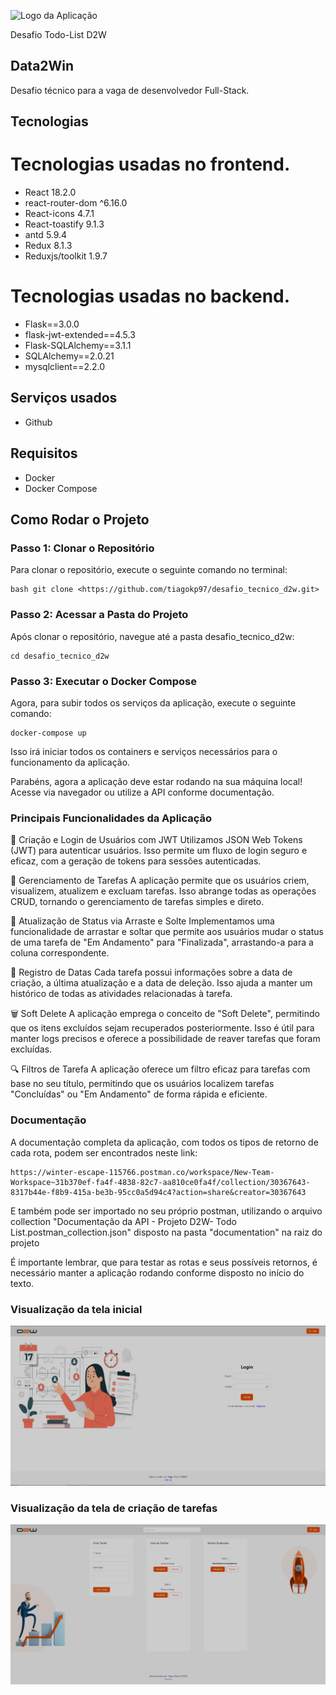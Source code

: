 ![Logo da Aplicação](https://data2win.com.br/wp-content/themes/visualy/assets/img/Logotipo.png)


Desafio Todo-List D2W
## Data2Win
Desafio técnico para a vaga de desenvolvedor Full-Stack.


## Tecnologias

# Tecnologias usadas no frontend.

* React 18.2.0
* react-router-dom ^6.16.0
* React-icons 4.7.1
* React-toastify 9.1.3
* antd 5.9.4
* Redux 8.1.3
* Reduxjs/toolkit 1.9.7

# Tecnologias usadas no backend.
* Flask==3.0.0
* flask-jwt-extended==4.5.3
* Flask-SQLAlchemy==3.1.1
* SQLAlchemy==2.0.21
* mysqlclient==2.2.0

## Serviços usados

* Github

## Requisitos
- Docker
- Docker Compose

## Como Rodar o Projeto

### Passo 1: Clonar o Repositório

Para clonar o repositório, execute o seguinte comando no terminal:

```
bash git clone <https://github.com/tiagokp97/desafio_tecnico_d2w.git>
```

### Passo 2: Acessar a Pasta do Projeto

Após clonar o repositório, navegue até a pasta desafio_tecnico_d2w:

```
cd desafio_tecnico_d2w
```

### Passo 3: Executar o Docker Compose

Agora, para subir todos os serviços da aplicação, execute o seguinte comando:

```
docker-compose up
```

Isso irá iniciar todos os containers e serviços necessários para o funcionamento da aplicação.

Parabéns, agora a aplicação deve estar rodando na sua máquina local! Acesse via navegador ou utilize a API conforme documentação.


###  Principais Funcionalidades da Aplicação
🔐 Criação e Login de Usuários com JWT
Utilizamos JSON Web Tokens (JWT) para autenticar usuários. Isso permite um fluxo de login seguro e eficaz, com a geração de tokens para sessões autenticadas.

📝 Gerenciamento de Tarefas
A aplicação permite que os usuários criem, visualizem, atualizem e excluam tarefas. Isso abrange todas as operações CRUD, tornando o gerenciamento de tarefas simples e direto.

🔄 Atualização de Status via Arraste e Solte
Implementamos uma funcionalidade de arrastar e soltar que permite aos usuários mudar o status de uma tarefa de "Em Andamento" para "Finalizada", arrastando-a para a coluna correspondente.

📅 Registro de Datas
Cada tarefa possui informações sobre a data de criação, a última atualização e a data de deleção. Isso ajuda a manter um histórico de todas as atividades relacionadas à tarefa.

🗑️ Soft Delete
A aplicação emprega o conceito de "Soft Delete", permitindo que os itens excluídos sejam recuperados posteriormente. Isso é útil para manter logs precisos e oferece a possibilidade de reaver tarefas que foram excluídas.

🔍 Filtros de Tarefa
A aplicação oferece um filtro eficaz para tarefas com base no seu título, permitindo que os usuários localizem tarefas "Concluídas" ou "Em Andamento" de forma rápida e eficiente.

### Documentação

A documentação completa da aplicação, com todos os tipos de retorno de cada rota, podem ser encontrados neste link:
```
https://winter-escape-115766.postman.co/workspace/New-Team-Workspace~31b370ef-fa4f-4838-82c7-aa810ce0fa4f/collection/30367643-8317b44e-f8b9-415a-be3b-95cc0a5d94c4?action=share&creator=30367643
```
E também pode ser importado no seu próprio postman, utilizando o arquivo collection "Documentação da API - Projeto D2W- Todo List.postman_collection.json" disposto na pasta "documentation" na raiz do projeto

É importante lembrar, que para testar as rotas e seus possíveis retornos, é necessário manter a aplicação rodando conforme disposto no início do texto.

### Visualização da tela inicial
![Preview da Documentação](./images_documentation/preview_login.png)

### Visualização da tela de criação de tarefas
![Preview da Documentação](./images_documentation/task_finished.png)




